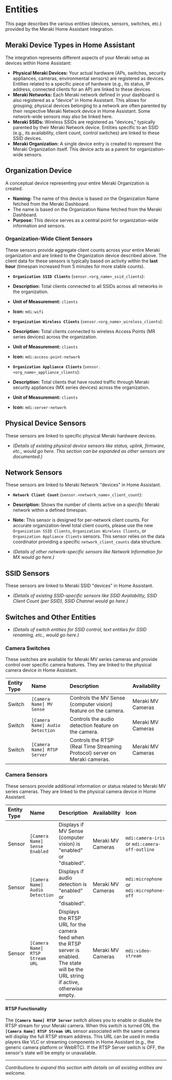 # Entities

This page describes the various entities (devices, sensors, switches, etc.) provided by the Meraki Home Assistant Integration.

## Meraki Device Types in Home Assistant

The integration represents different aspects of your Meraki setup as devices within Home Assistant:

- **Physical Meraki Devices:** Your actual hardware (APs, switches, security appliances, cameras, environmental sensors) are registered as devices. Entities related to a specific piece of hardware (e.g., its status, IP address, connected clients for an AP) are linked to these devices.
- **Meraki Networks:** Each Meraki network defined in your dashboard is also registered as a "device" in Home Assistant. This allows for grouping; physical devices belonging to a network are often parented by their respective Meraki Network device in Home Assistant. Some network-wide sensors may also be linked here.
- **Meraki SSIDs:** Wireless SSIDs are registered as "devices," typically parented by their Meraki Network device. Entities specific to an SSID (e.g., its availability, client count, control switches) are linked to these SSID devices.
- **Meraki Organization:** A single device entry is created to represent the Meraki Organization itself. This device acts as a parent for organization-wide sensors.

## Organization Device

A conceptual device representing your entire Meraki Organization is created.

- **Naming:** The name of this device is based on the Organization Name fetched from the Meraki Dashboard.
- The name is based on the Organization Name fetched from the Meraki Dashboard.
- **Purpose:** This device serves as a central point for organization-wide information and sensors.

### Organization-Wide Client Sensors

These sensors provide aggregate client counts across your entire Meraki organization and are linked to the Organization device described above. The client data for these sensors is typically based on activity within the **last hour** (timespan increased from 5 minutes for more stable counts).

- **`Organization SSID Clients`** (`sensor.<org_name>_ssid_clients`):
- **Description:** Total clients connected to all SSIDs across all networks in the organization.
- **Unit of Measurement:** `clients`
- **Icon:** `mdi:wifi`

- **`Organization Wireless Clients`** (`sensor.<org_name>_wireless_clients`):
- **Description:** Total clients connected to wireless Access Points (MR series devices) across the organization.
- **Unit of Measurement:** `clients`
- **Icon:** `mdi:access-point-network`

- **`Organization Appliance Clients`** (`sensor.<org_name>_appliance_clients`):
- **Description:** Total clients that have routed traffic through Meraki security appliances (MX series devices) across the organization.
- **Unit of Measurement:** `clients`
- **Icon:** `mdi:server-network`

## Physical Device Sensors

These sensors are linked to specific physical Meraki hardware devices.

- _(Details of existing physical device sensors like status, uplink, firmware, etc., would go here. This section can be expanded as other sensors are documented.)_

## Network Sensors

These sensors are linked to Meraki Network "devices" in Home Assistant.

- **`Network Client Count`** (`sensor.<network_name>_client_count`):
- **Description:** Shows the number of clients active on a _specific_ Meraki network within a defined timespan.
- **Note:** This sensor is designed for per-network client counts. For accurate organization-level total client counts, please use the new `Organization SSID Clients`, `Organization Wireless Clients`, or `Organization Appliance Clients` sensors. This sensor relies on the data coordinator providing a specific `network_client_counts` data structure.

- _(Details of other network-specific sensors like Network Information for MX would go here.)_

## SSID Sensors

These sensors are linked to Meraki SSID "devices" in Home Assistant.

- _(Details of existing SSID-specific sensors like SSID Availability, SSID Client Count (per SSID), SSID Channel would go here.)_

## Switches and Other Entities

- _(Details of switch entities for SSID control, text entities for SSID renaming, etc., would go here.)_

### Camera Switches

These switches are available for Meraki MV series cameras and provide control over specific camera features. They are linked to the physical camera device in Home Assistant.

| Entity Type | Name                            | Description                                                                | Availability      |
| :---------- | :------------------------------ | :------------------------------------------------------------------------- | :---------------- |
| Switch      | `[Camera Name] MV Sense`        | Controls the MV Sense (computer vision) feature on the camera.             | Meraki MV Cameras |
| Switch      | `[Camera Name] Audio Detection` | Controls the audio detection feature on the camera.                        | Meraki MV Cameras |
| Switch      | `[Camera Name] RTSP Server`     | Controls the RTSP (Real Time Streaming Protocol) server on Meraki cameras. | Meraki MV Cameras |

### Camera Sensors

These sensors provide additional information or status related to Meraki MV series cameras. They are linked to the physical camera device in Home Assistant.

| Entity Type | Name                            | Description                                                                                                                             | Availability      | Icon                                          |
| :---------- | :------------------------------ | :-------------------------------------------------------------------------------------------------------------------------------------- | :---------------- | :-------------------------------------------- |
| Sensor      | `[Camera Name] Sense Enabled`   | Displays if MV Sense (computer vision) is "enabled" or "disabled".                                                                      | Meraki MV Cameras | `mdi:camera-iris` or `mdi:camera-off-outline` |
| Sensor      | `[Camera Name] Audio Detection` | Displays if audio detection is "enabled" or "disabled".                                                                                 | Meraki MV Cameras | `mdi:microphone` or `mdi:microphone-off`      |
| Sensor      | `[Camera Name] RTSP Stream URL` | Displays the RTSP URL for the camera feed when the RTSP server is enabled. The state will be the URL string if active, otherwise empty. | Meraki MV Cameras | `mdi:video-stream`                            |

#### RTSP Functionality

The **`[Camera Name] RTSP Server`** switch allows you to enable or disable the RTSP stream for your Meraki camera. When this switch is turned ON, the **`[Camera Name] RTSP Stream URL`** sensor associated with the same camera will display the full RTSP stream address. This URL can be used in media players like VLC or streaming components in Home Assistant (e.g., the generic camera platform or WebRTC). If the RTSP Server switch is OFF, the sensor's state will be empty or unavailable.

---

_Contributions to expand this section with details on all existing entities are welcome._
